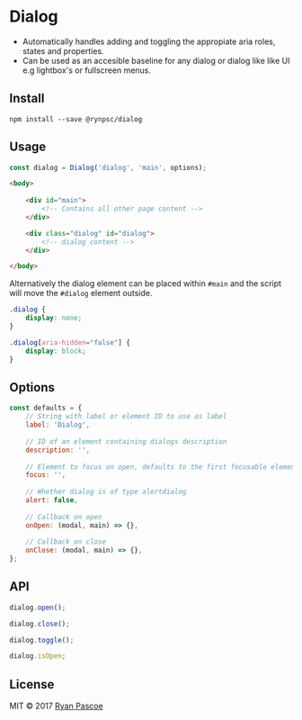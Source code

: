 # Dialog

- Automatically handles adding and toggling the appropiate aria roles, states and properties.
- Can be used as an accesible baseline for any dialog or dialog like like UI e.g lightbox's or fullscreen menus. 

## Install

```
npm install --save @rynpsc/dialog
```

## Usage

```js
const dialog = Dialog('dialog', 'main', options);
```

```html
<body>
	
	<div id="main">
		<!-- Contains all other page content -->
	</div>

	<div class="dialog" id="dialog">
		<!-- dialog content -->
	</div>

</body>
```

Alternatively the dialog element can be placed within `#main` and the script will move the `#dialog` element outside.

```css
.dialog {
	display: none;
}

.dialog[aria-hidden="false"] {
	display: block;
}
```

## Options

```js
const defaults = {
	// String with label or element ID to use as label
	label: 'Dialog',
	
	// ID of an element containing dialogs description
	description: '',
	
	// Element to focus on open, defaults to the first focusable element
	focus: '',
	
	// Whether dialog is of type alertdialog
	alert: false,
	
	// Callback on open
	onOpen: (modal, main) => {},
	
	// Callback on close
	onClose: (modal, main) => {},
};
```

## API

```js
dialog.open();
```

```js
dialog.close();
```

```js
dialog.toggle();
```

```js
dialog.isOpen;
```

## License

MIT &copy; 2017 [Ryan Pascoe](https://github.com/ryan-pascoe)
